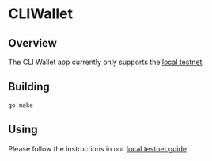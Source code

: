 # CLIWallet

## Overview
The CLI Wallet app currently only supports the [local testnet](https://github.com/spacemeshos/local-testnet/).

## Building
```
go make
```

## Using
Please follow the instructions in our [local testnet guide](https://testnet.spacemesh.io/#/local)
